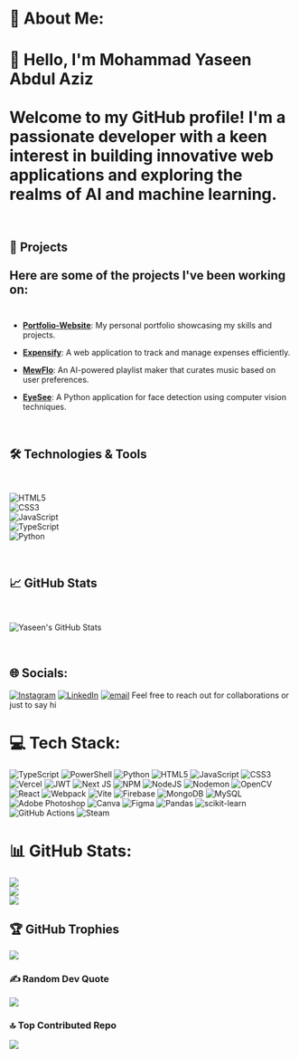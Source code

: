 # 💫 About Me:
# 👋 Hello, I'm Mohammad Yaseen Abdul Aziz<br><br>Welcome to my GitHub profile! I'm a passionate developer with a keen interest in building innovative web applications and exploring the realms of AI and machine learning.<br><br>

## 🚀 Projects<br><br>Here are some of the projects I've been working on:<br><br>

- **[Portfolio-Website](https://github.com/yaseenscodemuseum/Portfolio-Website)**: My personal portfolio showcasing my skills and projects.<br>

- **[Expensify](https://github.com/yaseenscodemuseum/Expensify)**: A web application to track and manage expenses efficiently.<br>

- **[MewFlo](https://github.com/yaseenscodemuseum/MewFlo)**: An AI-powered playlist maker that curates music based on user preferences.<br>

- **[EyeSee](https://github.com/yaseenscodemuseum/EyeSee)**: A Python application for face detection using computer vision techniques.<br>

<br>

## 🛠️ Technologies & Tools<br>

<br>

![HTML5](https://img.shields.io/badge/HTML5-E34F26?style=flat&logo=html5&logoColor=white)<br>![CSS3](https://img.shields.io/badge/CSS3-1572B6?style=flat&logo=css3&logoColor=white)<br>![JavaScript](https://img.shields.io/badge/JavaScript-F7DF1E?style=flat&logo=javascript&logoColor=black)<br>![TypeScript](https://img.shields.io/badge/TypeScript-007ACC?style=flat&logo=typescript&logoColor=white)<br>![Python](https://img.shields.io/badge/Python-3776AB?style=flat&logo=python&logoColor=white)<br>

<br>

## 📈 GitHub Stats<br>

<br>

![Yaseen's GitHub Stats](https://github-readme-stats.vercel.app/api?username=yaseenscodemuseum&show_icons=true&theme=default)<br>

<br>

## 🌐 Socials:
[![Instagram](https://img.shields.io/badge/Instagram-%23E4405F.svg?logo=Instagram&logoColor=white)](https://instagram.com/https://www.instagram.com/yaleftonseen/) [![LinkedIn](https://img.shields.io/badge/LinkedIn-%230077B5.svg?logo=linkedin&logoColor=white)](https://linkedin.com/in/https://www.linkedin.com/in/mohammad-yaseen-abdul-aziz/) [![email](https://img.shields.io/badge/Email-D14836?logo=gmail&logoColor=white)](mailto:yaseenabdulaziz18@gmail.com) Feel free to reach out for collaborations or just to say hi

# 💻 Tech Stack:
![TypeScript](https://img.shields.io/badge/typescript-%23007ACC.svg?style=flat&logo=typescript&logoColor=white) ![PowerShell](https://img.shields.io/badge/PowerShell-%235391FE.svg?style=flat&logo=powershell&logoColor=white) ![Python](https://img.shields.io/badge/python-3670A0?style=flat&logo=python&logoColor=ffdd54) ![HTML5](https://img.shields.io/badge/html5-%23E34F26.svg?style=flat&logo=html5&logoColor=white) ![JavaScript](https://img.shields.io/badge/javascript-%23323330.svg?style=flat&logo=javascript&logoColor=%23F7DF1E) ![CSS3](https://img.shields.io/badge/css3-%231572B6.svg?style=flat&logo=css3&logoColor=white) ![Vercel](https://img.shields.io/badge/vercel-%23000000.svg?style=flat&logo=vercel&logoColor=white) ![JWT](https://img.shields.io/badge/JWT-black?style=flat&logo=JSON%20web%20tokens) ![Next JS](https://img.shields.io/badge/Next-black?style=flat&logo=next.js&logoColor=white) ![NPM](https://img.shields.io/badge/NPM-%23CB3837.svg?style=flat&logo=npm&logoColor=white) ![NodeJS](https://img.shields.io/badge/node.js-6DA55F?style=flat&logo=node.js&logoColor=white) ![Nodemon](https://img.shields.io/badge/NODEMON-%23323330.svg?style=flat&logo=nodemon&logoColor=%BBDEAD) ![OpenCV](https://img.shields.io/badge/opencv-%23white.svg?style=flat&logo=opencv&logoColor=white) ![React](https://img.shields.io/badge/react-%2320232a.svg?style=flat&logo=react&logoColor=%2361DAFB) ![Webpack](https://img.shields.io/badge/webpack-%238DD6F9.svg?style=flat&logo=webpack&logoColor=black) ![Vite](https://img.shields.io/badge/vite-%23646CFF.svg?style=flat&logo=vite&logoColor=white) ![Firebase](https://img.shields.io/badge/firebase-a08021?style=flat&logo=firebase&logoColor=ffcd34) ![MongoDB](https://img.shields.io/badge/MongoDB-%234ea94b.svg?style=flat&logo=mongodb&logoColor=white) ![MySQL](https://img.shields.io/badge/mysql-4479A1.svg?style=flat&logo=mysql&logoColor=white) ![Adobe Photoshop](https://img.shields.io/badge/adobe%20photoshop-%2331A8FF.svg?style=flat&logo=adobe%20photoshop&logoColor=white) ![Canva](https://img.shields.io/badge/Canva-%2300C4CC.svg?style=flat&logo=Canva&logoColor=white) ![Figma](https://img.shields.io/badge/figma-%23F24E1E.svg?style=flat&logo=figma&logoColor=white) ![Pandas](https://img.shields.io/badge/pandas-%23150458.svg?style=flat&logo=pandas&logoColor=white) ![scikit-learn](https://img.shields.io/badge/scikit--learn-%23F7931E.svg?style=flat&logo=scikit-learn&logoColor=white) ![GitHub Actions](https://img.shields.io/badge/github%20actions-%232671E5.svg?style=flat&logo=githubactions&logoColor=white) ![Steam](https://img.shields.io/badge/steam-%23000000.svg?style=flat&logo=steam&logoColor=white)

# 📊 GitHub Stats:
![](https://github-readme-stats.vercel.app/api?username=yaseenscodemuseum&theme=blue_navy&hide_border=false&include_all_commits=true&count_private=false)<br/>
![](https://nirzak-streak-stats.vercel.app/?user=yaseenscodemuseum&theme=blue_navy&hide_border=false)<br/>
![](https://github-readme-stats.vercel.app/api/top-langs/?username=yaseenscodemuseum&theme=blue_navy&hide_border=false&include_all_commits=true&count_private=false&layout=compact)

## 🏆 GitHub Trophies
![](https://github-profile-trophy.vercel.app/?username=yaseenscodemuseum&theme=radical&no-frame=false&no-bg=true&margin-w=4)

### ✍️ Random Dev Quote
![](https://quotes-github-readme.vercel.app/api?type=horizontal&theme=radical)

### 🔝 Top Contributed Repo
![](https://github-contributor-stats.vercel.app/api?username=yaseenscodemuseum&limit=5&theme=dark&combine_all_yearly_contributions=true)

<!-- Proudly created with GPRM ( https://gprm.itsvg.in ) -->
